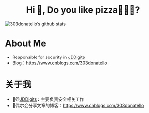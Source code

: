 <h1 align="center">Hi 👋, Do you like pizza🍕🍕🍕?</h1>                                 

![303donatello's github stats](https://github-readme-stats.vercel.app/api?username=gitworldhero&show_icons=true&theme=radical)

# About Me
- Responsible for security in [JDDigits](https://www.jddglobal.com/)
- Blog：https://www.cnblogs.com/303donatello

# 关于我
- 🏢@[JDDigits](https://www.jddglobal.com/)：主要负责安全相关工作
- 🔖偶尔会分享文章的博客：https://www.cnblogs.com/303donatello
